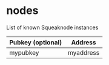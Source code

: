 # nodes
List of known Squeaknode instances

| Pubkey (optional)      | Address     |
| ---------------------- | ----------- |
| mypubkey               | myaddress   |
